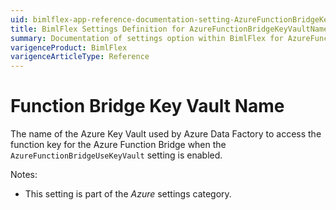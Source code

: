 ```yaml
---
uid: bimlflex-app-reference-documentation-setting-AzureFunctionBridgeKeyVaultName
title: BimlFlex Settings Definition for AzureFunctionBridgeKeyVaultName
summary: Documentation of settings option within BimlFlex for AzureFunctionBridgeKeyVaultName
varigenceProduct: BimlFlex
varigenceArticleType: Reference
---
```


# Function Bridge Key Vault Name

The name of the Azure Key Vault used by Azure Data Factory to access the function key for the Azure Function Bridge when the `AzureFunctionBridgeUseKeyVault` setting is enabled.

Notes:

* This setting is part of the *Azure* settings category.

